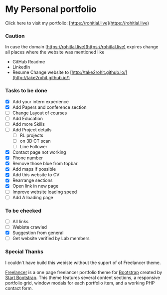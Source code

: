# My Personal portfolio

Click here to visit my portfolio: [https://rohitlal.live](https://rohitlal.live)

### Caution

In case the domain [https://rohitlal.live](https://rohitlal.live) expires change all places where the website was mentioned like
- GitHub Readme
- LinkedIn
- Resume
Change website to [http://take2rohit.github.io/](http://take2rohit.github.io/)

### Tasks to be done

- [X] Add your intern experience
- [X] Add Papers and conference section
- [ ] Change Layout of courses  
- [ ] Add Education
- [ ] Add more Skills
- [ ] Add Project details
    - [ ] RL projects
    - [ ] on 3D CT scan
    - [ ] Line Follower
- [X] Contact page not working
- [X] Phone number 
- [X] Remove those blue from topbar
- [X] Add maps if possible
- [X] Add this website to CV
- [X] Rearrange sections
- [X] Open link in new page
- [ ] Improve website loading speed
- [ ] Add A loading page

### To be checked

- [ ] All links
- [ ] Webiste crawled
- [X] Suggestion from general
- [ ] Get website verified by Lab members

### Special Thanks

I couldn't have build this webiste without the suport of of Freelancer theme.

[Freelancer](http://startbootstrap.com/template-overviews/freelancer/) is a one page freelancer portfolio theme for [Bootstrap](http://getbootstrap.com/) created by [Start Bootstrap](http://startbootstrap.com/). This theme features several content sections, a responsive portfolio grid, window modals for each portfolio item, and a working PHP contact form.
